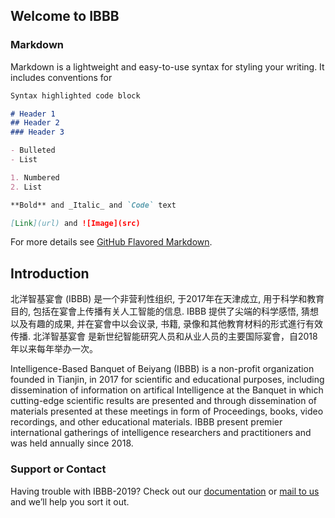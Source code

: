 ## Welcome to IBBB

### Markdown

Markdown is a lightweight and easy-to-use syntax for styling your writing. It includes conventions for

```markdown
Syntax highlighted code block

# Header 1
## Header 2
### Header 3

- Bulleted
- List

1. Numbered
2. List

**Bold** and _Italic_ and `Code` text

[Link](url) and ![Image](src)
```

For more details see [GitHub Flavored Markdown](https://guides.github.com/features/mastering-markdown/).

## Introduction

北洋智基宴會 (IBBB) 是一个非营利性组织, 于2017年在天津成立, 用于科学和教育目的, 包括在宴會上传播有关人工智能的信息. IBBB 提供了尖端的科学感悟, 猜想以及有趣的成果, 并在宴會中以会议录, 书籍, 录像和其他教育材料的形式進行有效传播. 
北洋智基宴會 是新世纪智能研究人员和从业人员的主要国际宴會，自2018年以来每年举办一次。

Intelligence-Based Banquet of Beiyang (IBBB) is a non-profit organization founded in Tianjin, in 2017 for scientific and educational purposes, including dissemination of information on artifical Intelligence at the Banquet in which cutting-edge scientific results are presented and through dissemination of materials presented at these meetings in form of Proceedings, books, video recordings, and other educational materials.
IBBB present premier international gatherings of intelligence researchers and practitioners and was held annually since 2018.

### Support or Contact

Having trouble with IBBB-2019? Check out our [documentation](https://help.github.com/categories/github-pages-basics/) or [mail to us](mailto:ibbb.ch@outlook.com?subject=IBBB2019) and we’ll help you sort it out.
